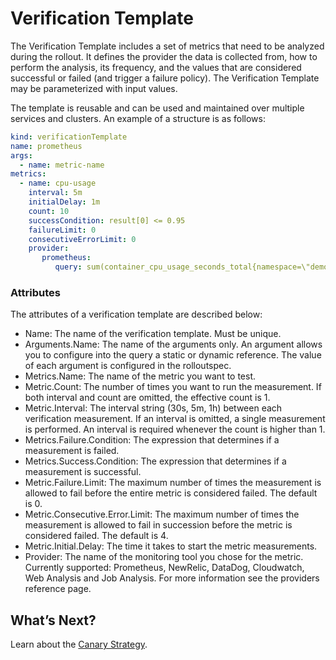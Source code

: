 # Verification Template

The Verification Template includes a set of metrics that need to be analyzed during the rollout. It defines the provider the data is collected from, how to perform the analysis, its frequency, and the values that are considered successful or failed (and trigger a failure policy). The Verification Template may be parameterized with input values.

The template is reusable and can be used and maintained over multiple services and clusters. An example of a structure is as follows:

```yaml
kind: verificationTemplate
name: prometheus
args:
  - name: metric-name
metrics:
  - name: cpu-usage
    interval: 5m
    initialDelay: 1m
    count: 10
    successCondition: result[0] <= 0.95
    failureLimit: 0
    consecutiveErrorLimit: 0
    provider:
       prometheus:
          query: sum(container_cpu_usage_seconds_total{namespace=\"demo\", endpoint=\"{{args.metric-name}}\"})
```

### Attributes

The attributes of a verification template are described below:

* Name: The name of the verification template. Must be unique.
* Arguments.Name: The name of the arguments only. An argument allows you to configure into the query a static or dynamic reference. The value of each argument is configured in the rolloutspec.  
* Metrics.Name: The name of the metric you want to test.
* Metric.Count: The number of times you want to run the measurement. If both interval and count are omitted, the effective count is 1.  
* Metric.Interval: The interval string (30s, 5m, 1h) between each verification measurement. If an interval is omitted, a single measurement is performed. An interval is required whenever the count is higher than 1.  
* Metrics.Failure.Condition: The expression that determines if a measurement is failed.
* Metrics.Success.Condition: The expression that determines if a measurement is successful.  
* Metric.Failure.Limit: The maximum number of times the measurement is allowed to fail before the entire metric is considered failed. The default is 0.  
* Metric.Consecutive.Error.Limit: The maximum number of times the measurement is allowed to fail in succession before the metric is considered failed. The default is 4.
* Metric.Initial.Delay: The time it takes to start the metric measurements.
* Provider: The name of the monitoring tool you chose for the metric. Currently supported: Prometheus, NewRelic, DataDog, Cloudwatch, Web Analysis and Job Analysis. For more information see the providers reference page.

## What’s Next?

Learn about the [Canary Strategy](ocean-cd/getting-started/rollout-entities/canary-strategy).  

